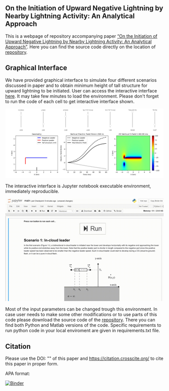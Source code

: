 ## On the Initiation of Upward Negative Lightning by Nearby Lightning Activity: An Analytical Approach
This is a webpage of repository accompanying paper [“On the Initiation of Upward Negative Lightning by Nearby Lightning Activity: An Analytical Approach”](https://www.agu.org/). Here you can find the source code directly on the location of [repository](https://github.com/IToni93/other_triggered_lightning_analytical).

## Graphical Interface
We have provided graphical interface to simulate four different scenarios discussed in paper and to obtain minimum height of tall structure for upward lightning to be initiated. User can access the interactive interface [here](https://mybinder.org/v2/gh/IToni93/other_triggered_lightning_analytical/main?filepath=main.ipynb). It may take few minutes to load the environment. Please don't forget to run the code of each cell to get interactive interface shown.

![](figs/interface.jpg)

The interactive interface is Jupyter notebook executable environment, immediately reproducible.

![](figs/tutorial.gif)

Most of the input parameters can be changed trough this environment. In case user needs to make some other modifications or to use parts of this code please download the source code of the [repository](https://github.com/IToni93/other_triggered_lightning_analytical). There you can find both Python and Matlab versions of the code. Specific requirements to run python code in your local enviroment are given in requirements.txt file.

## Citation
Please use the DOI: "" of this paper and https://citation.crosscite.org/ to cite this paper in proper form.

APA format:

[![Binder](https://mybinder.org/badge_logo.svg)](https://mybinder.org/v2/gh/IToni93/other_triggered_lightning_analytical/main?filepath=main.ipynb)

